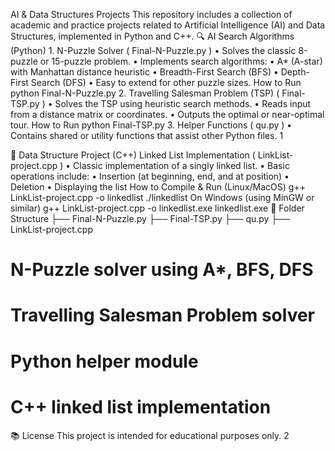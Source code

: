 AI & Data Structures Projects
This repository includes a collection of academic and practice projects related to Artificial Intelligence (AI)
and Data Structures, implemented in Python and C++.
🔍 AI Search Algorithms (Python) 1. N-Puzzle Solver ( Final-N-Puzzle.py )
• Solves the classic 8-puzzle or 15-puzzle problem. • Implements search algorithms:
• A* (A-star) with Manhattan distance heuristic
• Breadth-First Search (BFS)
• Depth-First Search (DFS)
• Easy to extend for other puzzle sizes.
How to Run
  python Final-N-Puzzle.py
2. Travelling Salesman Problem (TSP) ( Final-TSP.py )
• Solves the TSP using heuristic search methods.
• Reads input from a distance matrix or coordinates. • Outputs the optimal or near-optimal tour.
How to Run
  python Final-TSP.py
3. Helper Functions ( qu.py )
• Contains shared or utility functions that assist other Python files.
         1

🧱 Data Structure Project (C++)
Linked List Implementation ( LinkList-project.cpp )
• Classic implementation of a singly linked list. • Basic operations include:
• Insertion (at beginning, end, and at position) • Deletion
• Displaying the list
How to Compile & Run (Linux/MacOS)
  g++ LinkList-project.cpp -o linkedlist
  ./linkedlist
On Windows (using MinGW or similar)
  g++ LinkList-project.cpp -o linkedlist.exe
  linkedlist.exe
    📁 Folder Structure
├── Final-N-Puzzle.py ├── Final-TSP.py
├── qu.py
├── LinkList-project.cpp
# N-Puzzle solver using A*, BFS, DFS
# Travelling Salesman Problem solver
# Python helper module
# C++ linked list implementation
  📚 License
This project is intended for educational purposes only.
2
